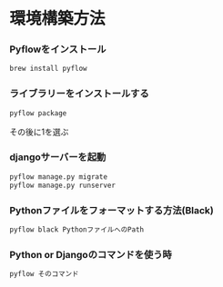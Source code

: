 # 環境構築方法

### Pyflowをインストール
```bash
brew install pyflow
```

### ライブラリーをインストールする
```bash
pyflow package
```
その後に1を選ぶ


### djangoサーバーを起動
```bash
pyflow manage.py migrate
pyflow manage.py runserver
```

### Pythonファイルをフォーマットする方法(Black)
```bash
pyflow black PythonファイルへのPath
```

### Python or Djangoのコマンドを使う時
```bash
pyflow そのコマンド
```